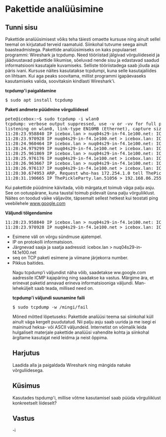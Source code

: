﻿# Pakettide analüüsimine

## Tunni sisu

Pakettide analüüsimisest võiks teha täiesti omaette kursuse ning ainult sellel teemal on kirjutatud terveid raamatuid. Siinkohal tutvume seega ainult baasteadmistega. Pakettide analüüsimiseks on kaks populaarset programmi: Wireshark ja tcpdump. Need tööriistad jälgivad võrguliideseid ja jäädvustavad pakettide liikumise, sõeluvad nende sisu ja edastavad saadud informatsiooni kasutajale kuvamiseks.  Selliste tööriistadega saab jõuda asja päris ivani. Kursuse näites kasutatakse tcpdumpi, kuna selle kasutajaliides on lihtsam. Kui aga peaks soovitama, millist programmi igapäevaseks kasutamiseks valida, soovitaksin kindlasti Wireshark'i.

<b>tcpdump'i paigaldamine</b>

<pre>
$ sudo apt install tcpdump
</pre>

<b>Paketi andmete püüdmine võrguliidesel</b>

<pre>
pete@icebox:~$ sudo tcpdump -i wlan0
tcpdump: verbose output suppressed, use -v or -vv for full protocol decode
listening on wlan0, link-type EN10MB (Ethernet), capture size 65535 bytes
11:28:23.958840 IP icebox.lan > nuq04s29-in-f4.1e100.net: ICMP echo request, id 1901, seq 2, length 64
11:28:23.970928 IP nuq04s29-in-f4.1e100.net > icebox.lan: ICMP echo reply, id 1901, seq 2, length 64
11:28:24.960464 IP icebox.lan > nuq04s29-in-f4.1e100.net: ICMP echo request, id 1901, seq 3, length 64
11:28:24.979299 IP nuq04s29-in-f4.1e100.net > icebox.lan: ICMP echo reply, id 1901, seq 3, length 64
11:28:25.961869 IP icebox.lan > nuq04s29-in-f4.1e100.net: ICMP echo request, id 1901, seq 4, length 64
11:28:25.976176 IP nuq04s29-in-f4.1e100.net > icebox.lan: ICMP echo reply, id 1901, seq 4, length 64
11:28:26.963667 IP icebox.lan > nuq04s29-in-f4.1e100.net: ICMP echo request, id 1901, seq 5, length 64
11:28:26.976137 IP nuq04s29-in-f4.1e100.net > icebox.lan: ICMP echo reply, id 1901, seq 5, length 64
11:28:30.674953 ARP, Request who-has 172.254.1.0 tell ThePickleParty.lan, length 28
11:28:31.190665 IP ThePickleParty.lan.51056 > 192.168.86.255.rfe: UDP, length 306
</pre>

Kui pakettide püüdmine käivitada, võib märgata,et toimub väga palju asju. See on ootuspärane, kuna taustal toimub pidevalt üsna palju võrguliiklust. Näites on toodud väike väljavõte, täpsemalt sellest hetkest kui teostati ping veebilehele www.google.com

<b>Väljundi tõlgendamine</b>

<pre>
11:28:23.958840 IP icebox.lan > nuq04s29-in-f4.1e100.net: ICMP echo request, id 1901, seq 2, length 64
11:28:23.970928 IP nuq04s29-in-f4.1e100.net > icebox.lan: ICMP echo reply, id 1901, seq 2, length 64
</pre>

<ul>
<li>Esimene väli on võrgu sündmuse ajatempel.</li>
<li>IP on protokolli informatsioon.</li>
<li>Järgnevad saaja ja saatja aadressid: icebox.lan > nuq04s29-in-f4.1e100.net</li>
<li>seq on TCP paketi esimene ja viimane järjekorra number.</li>
<li>Pikkus baitides.</li>

Nagu tcpdump'i väljundist näha võib, saadetakse ww.google.com aadressile ICMP kajapäring ning saadakse ka vastus.  Märgime ära, et erinevat paketid annavad erineva informatsiooniga väljundi. Man-leheküljelt saab teada, millised need on.

<b>tcpdump'i väljundi suunamine faili</b>

<pre>
$ sudo tcpdump -w /mingi/fail
</pre>

Mõned mõtted lõpetuseks: Pakettide analüüsi teema sai siinkohal küll ainult väga kergelt puudutatud. Nii palju asju saab uurida ja me isegi ei maininud heksa- või ASCII väljundeid. Internetist on võimalik leida hulgaliselt materjale pakettide analüüsi vahendite kohta ja siinkohal ärgitame kasutajat neid leidma ja neist õppima.

## Harjutus

Laadida alla ja paigaldada Wireshark ning mängida natuke võrguliidesega.

## Küsimus

Kasutades tspdump'i, millise võtme kasutamisel saab püüda võrguliiklust konkreetselt liideselt?

## Vastus

-i

